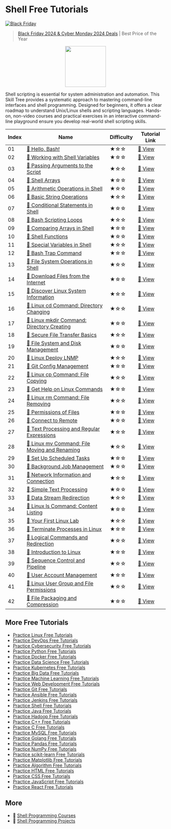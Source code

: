 # Shell Free Tutorials

[![Black Friday](https://file.labex.io/images/labex-bf24.png)](https://labex.io/pricing)

> [Black Friday 2024 & Cyber Monday 2024 Deals](https://labex.io/pricing) | Best Price of the Year

<div align="center">
<img width="128px" src="https://file.labex.io/path/FaVTnI4iqZP0.png">
</div>

Shell scripting is essential for system administration and automation. This Skill Tree provides a systematic approach to mastering command-line interfaces and shell programming. Designed for beginners, it offers a clear roadmap to understand Unix/Linux shells and scripting languages. Hands-on, non-video courses and practical exercises in an interactive command-line playground ensure you develop real-world shell scripting skills.

|   Index | Name                                                                                                                              | Difficulty   | Tutorial Link                                                                               |
|---------|-----------------------------------------------------------------------------------------------------------------------------------|--------------|---------------------------------------------------------------------------------------------|
|      01 | [📖 Hello, Bash!](https://labex.io/tutorials/linux-hello-bash-388809)                                                              | ★☆☆          | [🔗 View](https://labex.io/tutorials/linux-hello-bash-388809)                                |
|      02 | [📖 Working with Shell Variables](https://labex.io/tutorials/shell-working-with-shell-variables-388810)                            | ★☆☆          | [🔗 View](https://labex.io/tutorials/shell-working-with-shell-variables-388810)              |
|      03 | [📖 Passing Arguments to the Script](https://labex.io/tutorials/shell-passing-arguments-to-the-script-388811)                      | ★☆☆          | [🔗 View](https://labex.io/tutorials/shell-passing-arguments-to-the-script-388811)           |
|      04 | [📖 Shell Arrays](https://labex.io/tutorials/shell-shell-arrays-388812)                                                            | ★☆☆          | [🔗 View](https://labex.io/tutorials/shell-shell-arrays-388812)                              |
|      05 | [📖 Arithmetic Operations in Shell](https://labex.io/tutorials/shell-arithmetic-operations-in-shell-388813)                        | ★☆☆          | [🔗 View](https://labex.io/tutorials/shell-arithmetic-operations-in-shell-388813)            |
|      06 | [📖 Basic String Operations](https://labex.io/tutorials/shell-basic-string-operations-388814)                                      | ★☆☆          | [🔗 View](https://labex.io/tutorials/shell-basic-string-operations-388814)                   |
|      07 | [📖 Conditional Statements in Shell](https://labex.io/tutorials/linux-conditional-statements-in-shell-388815)                      | ★☆☆          | [🔗 View](https://labex.io/tutorials/linux-conditional-statements-in-shell-388815)           |
|      08 | [📖 Bash Scripting Loops](https://labex.io/tutorials/shell-bash-scripting-loops-388816)                                            | ★☆☆          | [🔗 View](https://labex.io/tutorials/shell-bash-scripting-loops-388816)                      |
|      09 | [📖 Comparing Arrays in Shell](https://labex.io/tutorials/shell-comparing-arrays-in-shell-388817)                                  | ★☆☆          | [🔗 View](https://labex.io/tutorials/shell-comparing-arrays-in-shell-388817)                 |
|      10 | [📖 Shell Functions](https://labex.io/tutorials/shell-shell-functions-388818)                                                      | ★☆☆          | [🔗 View](https://labex.io/tutorials/shell-shell-functions-388818)                           |
|      11 | [📖 Special Variables in Shell](https://labex.io/tutorials/shell-special-variables-in-shell-388819)                                | ★☆☆          | [🔗 View](https://labex.io/tutorials/shell-special-variables-in-shell-388819)                |
|      12 | [📖 Bash Trap Command](https://labex.io/tutorials/linux-bash-trap-command-388820)                                                  | ★☆☆          | [🔗 View](https://labex.io/tutorials/linux-bash-trap-command-388820)                         |
|      13 | [📖 File System Operations in Shell](https://labex.io/tutorials/shell-file-system-operations-in-shell-388821)                      | ★☆☆          | [🔗 View](https://labex.io/tutorials/shell-file-system-operations-in-shell-388821)           |
|      14 | [📖 Download Files from the Internet](https://labex.io/tutorials/linux-download-files-from-the-internet-387333)                    | ★☆☆          | [🔗 View](https://labex.io/tutorials/linux-download-files-from-the-internet-387333)          |
|      15 | [📖 Discover Linux System Information](https://labex.io/tutorials/linux-discover-linux-system-information-36)                      | ★☆☆          | [🔗 View](https://labex.io/tutorials/linux-discover-linux-system-information-36)             |
|      16 | [📖 Linux cd Command: Directory Changing](https://labex.io/tutorials/linux-linux-cd-command-directory-changing-209733)             | ★☆☆          | [🔗 View](https://labex.io/tutorials/linux-linux-cd-command-directory-changing-209733)       |
|      17 | [📖 Linux mkdir Command: Directory Creating](https://labex.io/tutorials/linux-linux-mkdir-command-directory-creating-209739)       | ★☆☆          | [🔗 View](https://labex.io/tutorials/linux-linux-mkdir-command-directory-creating-209739)    |
|      18 | [📖 Secure File Transfer Basics](https://labex.io/tutorials/linux-secure-file-transfer-basics-40)                                  | ★☆☆          | [🔗 View](https://labex.io/tutorials/linux-secure-file-transfer-basics-40)                   |
|      19 | [📖 File System and Disk Management](https://labex.io/tutorials/linux-file-system-and-disk-management-17999)                       | ★☆☆          | [🔗 View](https://labex.io/tutorials/linux-file-system-and-disk-management-17999)            |
|      20 | [📖 Linux Deploy LNMP](https://labex.io/tutorials/linux-linux-deploy-lnmp-7787)                                                    | ★☆☆          | [🔗 View](https://labex.io/tutorials/linux-linux-deploy-lnmp-7787)                           |
|      21 | [📖 Git Config Management](https://labex.io/tutorials/git-git-config-management-385164)                                            | ★☆☆          | [🔗 View](https://labex.io/tutorials/git-git-config-management-385164)                       |
|      22 | [📖 Linux cp Command: File Copying](https://labex.io/tutorials/linux-linux-cp-command-file-copying-209744)                         | ★☆☆          | [🔗 View](https://labex.io/tutorials/linux-linux-cp-command-file-copying-209744)             |
|      23 | [📖 Get Help on Linux Commands](https://labex.io/tutorials/linux-get-help-on-linux-commands-18000)                                 | ★☆☆          | [🔗 View](https://labex.io/tutorials/linux-get-help-on-linux-commands-18000)                 |
|      24 | [📖 Linux rm Command: File Removing](https://labex.io/tutorials/linux-linux-rm-command-file-removing-209741)                       | ★☆☆          | [🔗 View](https://labex.io/tutorials/linux-linux-rm-command-file-removing-209741)            |
|      25 | [📖 Permissions of Files](https://labex.io/tutorials/linux-permissions-of-files-270252)                                            | ★☆☆          | [🔗 View](https://labex.io/tutorials/linux-permissions-of-files-270252)                      |
|      26 | [📖 Connect to Remote](https://labex.io/tutorials/linux-connect-to-remote-34)                                                      | ★☆☆          | [🔗 View](https://labex.io/tutorials/linux-connect-to-remote-34)                             |
|      27 | [📖 Text Processing and Regular Expressions](https://labex.io/tutorials/linux-text-processing-and-regular-expressions-18003)       | ★☆☆          | [🔗 View](https://labex.io/tutorials/linux-text-processing-and-regular-expressions-18003)    |
|      28 | [📖 Linux mv Command: File Moving and Renaming](https://labex.io/tutorials/linux-linux-mv-command-file-moving-and-renaming-209743) | ★☆☆          | [🔗 View](https://labex.io/tutorials/linux-linux-mv-command-file-moving-and-renaming-209743) |
|      29 | [📖 Set Up Scheduled Tasks](https://labex.io/tutorials/linux-set-up-scheduled-tasks-47)                                            | ★☆☆          | [🔗 View](https://labex.io/tutorials/linux-set-up-scheduled-tasks-47)                        |
|      30 | [📖 Background Job Management](https://labex.io/tutorials/linux-background-job-management-43)                                      | ★☆☆          | [🔗 View](https://labex.io/tutorials/linux-background-job-management-43)                     |
|      31 | [📖 Network Information and Connection](https://labex.io/tutorials/linux-network-information-and-connection-387338)                | ★☆☆          | [🔗 View](https://labex.io/tutorials/linux-network-information-and-connection-387338)        |
|      32 | [📖 Simple Text Processing](https://labex.io/tutorials/linux-simple-text-processing-18004)                                         | ★☆☆          | [🔗 View](https://labex.io/tutorials/linux-simple-text-processing-18004)                     |
|      33 | [📖 Data Stream Redirection](https://labex.io/tutorials/linux-data-stream-redirection-17995)                                       | ★☆☆          | [🔗 View](https://labex.io/tutorials/linux-data-stream-redirection-17995)                    |
|      34 | [📖 Linux ls Command: Content Listing](https://labex.io/tutorials/linux-linux-ls-command-content-listing-219205)                   | ★☆☆          | [🔗 View](https://labex.io/tutorials/linux-linux-ls-command-content-listing-219205)          |
|      35 | [📖 Your First Linux Lab](https://labex.io/tutorials/linux-your-first-linux-lab-270253)                                            | ★☆☆          | [🔗 View](https://labex.io/tutorials/linux-your-first-linux-lab-270253)                      |
|      36 | [📖 Terminate Processes in Linux](https://labex.io/tutorials/linux-terminate-processes-in-linux-44)                                | ★☆☆          | [🔗 View](https://labex.io/tutorials/linux-terminate-processes-in-linux-44)                  |
|      37 | [📖 Logical Commands and Redirection](https://labex.io/tutorials/linux-logical-commands-and-redirection-387332)                    | ★☆☆          | [🔗 View](https://labex.io/tutorials/linux-logical-commands-and-redirection-387332)          |
|      38 | [📖 Introduction to Linux](https://labex.io/tutorials/linux-introduction-to-linux-18001)                                           | ★☆☆          | [🔗 View](https://labex.io/tutorials/linux-introduction-to-linux-18001)                      |
|      39 | [📖 Sequence Control and Pipeline](https://labex.io/tutorials/linux-sequence-control-and-pipeline-17994)                           | ★☆☆          | [🔗 View](https://labex.io/tutorials/linux-sequence-control-and-pipeline-17994)              |
|      40 | [📖 User Account Management](https://labex.io/tutorials/linux-user-account-management-49)                                          | ★☆☆          | [🔗 View](https://labex.io/tutorials/linux-user-account-management-49)                       |
|      41 | [📖 Linux User Group and File Permissions](https://labex.io/tutorials/linux-linux-user-group-and-file-permissions-18002)           | ★☆☆          | [🔗 View](https://labex.io/tutorials/linux-linux-user-group-and-file-permissions-18002)      |
|      42 | [📖 File Packaging and Compression](https://labex.io/tutorials/linux-file-packaging-and-compression-385413)                        | ★☆☆          | [🔗 View](https://labex.io/tutorials/linux-file-packaging-and-compression-385413)            |

## More Free Tutorials

- [Practice Linux Free Tutorials](https://github.com/labex-labs/linux-free-tutorials)
- [Practice DevOps Free Tutorials](https://github.com/labex-labs/devops-free-tutorials)
- [Practice Cybersecurity Free Tutorials](https://github.com/labex-labs/cybersecurity-free-tutorials)
- [Practice Python Free Tutorials](https://github.com/labex-labs/python-free-tutorials)
- [Practice Docker Free Tutorials](https://github.com/labex-labs/docker-free-tutorials)
- [Practice Data Science Free Tutorials](https://github.com/labex-labs/data-science-free-tutorials)
- [Practice Kubernetes Free Tutorials](https://github.com/labex-labs/kubernetes-free-tutorials)
- [Practice Big Data Free Tutorials](https://github.com/labex-labs/bigdata-free-tutorials)
- [Practice Machine Learning Free Tutorials](https://github.com/labex-labs/ml-free-tutorials)
- [Practice Web Development Free Tutorials](https://github.com/labex-labs/web-development-free-tutorials)
- [Practice Git Free Tutorials](https://github.com/labex-labs/git-free-tutorials)
- [Practice Ansible Free Tutorials](https://github.com/labex-labs/ansible-free-tutorials)
- [Practice Jenkins Free Tutorials](https://github.com/labex-labs/jenkins-free-tutorials)
- [Practice Shell Free Tutorials](https://github.com/labex-labs/shell-free-tutorials)
- [Practice Java Free Tutorials](https://github.com/labex-labs/java-free-tutorials)
- [Practice Hadoop Free Tutorials](https://github.com/labex-labs/hadoop-free-tutorials)
- [Practice C++ Free Tutorials](https://github.com/labex-labs/cpp-free-tutorials)
- [Practice C Free Tutorials](https://github.com/labex-labs/c-free-tutorials)
- [Practice MySQL Free Tutorials](https://github.com/labex-labs/mysql-free-tutorials)
- [Practice Golang Free Tutorials](https://github.com/labex-labs/go-free-tutorials)
- [Practice Pandas Free Tutorials](https://github.com/labex-labs/pandas-free-tutorials)
- [Practice NumPy Free Tutorials](https://github.com/labex-labs/numpy-free-tutorials)
- [Practice scikit-learn Free Tutorials](https://github.com/labex-labs/sklearn-free-tutorials)
- [Practice Matplotlib Free Tutorials](https://github.com/labex-labs/matplotlib-free-tutorials)
- [Practice Algorithm Free Tutorials](https://github.com/labex-labs/algorithm-free-tutorials)
- [Practice HTML Free Tutorials](https://github.com/labex-labs/html-free-tutorials)
- [Practice CSS Free Tutorials](https://github.com/labex-labs/css-free-tutorials)
- [Practice JavaScript Free Tutorials](https://github.com/labex-labs/javascript-free-tutorials)
- [Practice React Free Tutorials](https://github.com/labex-labs/react-free-tutorials)


## More

- 🔗 [Shell Programming Courses](https://github.com/labex-labs/awesome-programming-courses)
- 🔗 [Shell Programming Projects](https://github.com/labex-labs/awesome-programming-projects)

